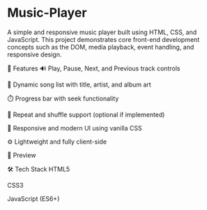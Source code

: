 # Music-Player

A simple and responsive music player built using HTML, CSS, and JavaScript. This project demonstrates core front-end development concepts such as the DOM, media playback, event handling, and responsive design.

🚀 Features
🔊 Play, Pause, Next, and Previous track controls

📃 Dynamic song list with title, artist, and album art

⏱️ Progress bar with seek functionality

🔁 Repeat and shuffle support (optional if implemented)

🎨 Responsive and modern UI using vanilla CSS

⚙️ Lightweight and fully client-side

📸 Preview

🛠️ Tech Stack
HTML5

CSS3

JavaScript (ES6+)
